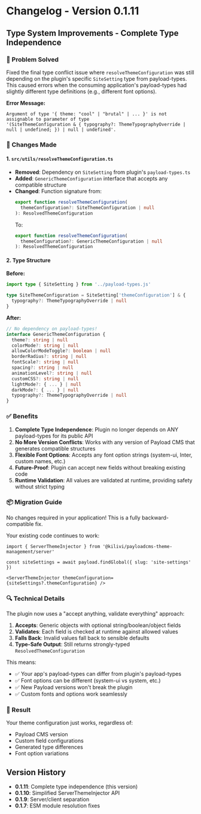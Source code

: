 # Changelog - Version 0.1.11

## Type System Improvements - Complete Type Independence

### 🎯 Problem Solved
Fixed the final type conflict issue where `resolveThemeConfiguration` was still depending on the plugin's specific `SiteSetting` type from payload-types. This caused errors when the consuming application's payload-types had slightly different type definitions (e.g., different font options).

**Error Message:**
```
Argument of type '{ theme: "cool" | "brutal" | ... }' is not assignable to parameter of type 
'(SiteThemeConfiguration & { typography?: ThemeTypographyOverride | null | undefined; }) | null | undefined'.
```

### 🔧 Changes Made

#### 1. `src/utils/resolveThemeConfiguration.ts`
- **Removed**: Dependency on `SiteSetting` from plugin's `payload-types.ts`
- **Added**: `GenericThemeConfiguration` interface that accepts any compatible structure
- **Changed**: Function signature from:
  ```typescript
  export function resolveThemeConfiguration(
    themeConfiguration?: SiteThemeConfiguration | null
  ): ResolvedThemeConfiguration
  ```
  To:
  ```typescript
  export function resolveThemeConfiguration(
    themeConfiguration?: GenericThemeConfiguration | null
  ): ResolvedThemeConfiguration
  ```

#### 2. Type Structure
**Before:**
```typescript
import type { SiteSetting } from '../payload-types.js'

type SiteThemeConfiguration = SiteSetting['themeConfiguration'] & {
  typography?: ThemeTypographyOverride | null
}
```

**After:**
```typescript
// No dependency on payload-types!
interface GenericThemeConfiguration {
  theme?: string | null
  colorMode?: string | null
  allowColorModeToggle?: boolean | null
  borderRadius?: string | null
  fontScale?: string | null
  spacing?: string | null
  animationLevel?: string | null
  customCSS?: string | null
  lightMode?: { ... } | null
  darkMode?: { ... } | null
  typography?: ThemeTypographyOverride | null
}
```

### ✅ Benefits

1. **Complete Type Independence**: Plugin no longer depends on ANY payload-types for its public API
2. **No More Version Conflicts**: Works with any version of Payload CMS that generates compatible structures
3. **Flexible Font Options**: Accepts any font option strings (system-ui, Inter, custom names, etc.)
4. **Future-Proof**: Plugin can accept new fields without breaking existing code
5. **Runtime Validation**: All values are validated at runtime, providing safety without strict typing

### 📦 Migration Guide

No changes required in your application! This is a fully backward-compatible fix.

Your existing code continues to work:
```tsx
import { ServerThemeInjector } from '@kilivi/payloadcms-theme-management/server'

const siteSettings = await payload.findGlobal({ slug: 'site-settings' })

<ServerThemeInjector themeConfiguration={siteSettings?.themeConfiguration} />
```

### 🔍 Technical Details

The plugin now uses a "accept anything, validate everything" approach:

1. **Accepts**: Generic objects with optional string/boolean/object fields
2. **Validates**: Each field is checked at runtime against allowed values
3. **Falls Back**: Invalid values fall back to sensible defaults
4. **Type-Safe Output**: Still returns strongly-typed `ResolvedThemeConfiguration`

This means:
- ✅ Your app's payload-types can differ from plugin's payload-types
- ✅ Font options can be different (system-ui vs system, etc.)
- ✅ New Payload versions won't break the plugin
- ✅ Custom fonts and options work seamlessly

### 🎉 Result

Your theme configuration just works, regardless of:
- Payload CMS version
- Custom field configurations
- Generated type differences
- Font option variations

## Version History
- **0.1.11**: Complete type independence (this version)
- **0.1.10**: Simplified ServerThemeInjector API
- **0.1.9**: Server/client separation
- **0.1.7**: ESM module resolution fixes
